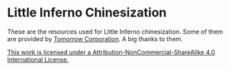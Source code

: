 Little Inferno Chinesization
============================
These are the resources used for Little Inferno chinesization. Some of them are provided by [Tomorrow Corporation](http://tomorrowcorporation.com). A big thanks to them.

[This work is licensed under a Attribution-NonCommercial-ShareAlike 4.0 International License.](https://creativecommons.org/licenses/by-nc-sa/4.0/)
